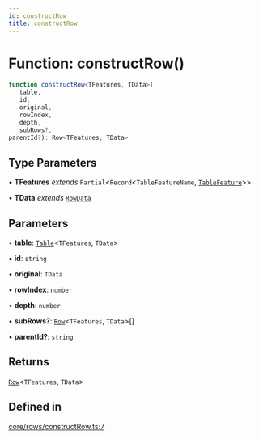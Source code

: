 ```yaml
---
id: constructRow
title: constructRow
---
```


# Function: constructRow()

```ts
function constructRow<TFeatures, TData>(
   table, 
   id, 
   original, 
   rowIndex, 
   depth, 
   subRows?, 
parentId?): Row<TFeatures, TData>
```

## Type Parameters

• **TFeatures** *extends* `Partial`\<`Record`\<`TableFeatureName`, [`TableFeature`](../interfaces/tablefeature.md)\>\>

• **TData** *extends* [`RowData`](../type-aliases/rowdata.md)

## Parameters

• **table**: [`Table`](../type-aliases/table.md)\<`TFeatures`, `TData`\>

• **id**: `string`

• **original**: `TData`

• **rowIndex**: `number`

• **depth**: `number`

• **subRows?**: [`Row`](../type-aliases/row.md)\<`TFeatures`, `TData`\>[]

• **parentId?**: `string`

## Returns

[`Row`](../type-aliases/row.md)\<`TFeatures`, `TData`\>

## Defined in

[core/rows/constructRow.ts:7](https://github.com/TanStack/table/blob/main/packages/table-core/src/core/rows/constructRow.ts#L7)
